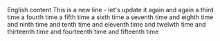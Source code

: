 English content
This is a new line - let's update it again and again a third time a fourth time a fifth time a sixth time a seventh time and eighth time and ninth time and tenth time and eleventh time and twelwth time and thirteenth time and fourteenth time and fifteenth time
